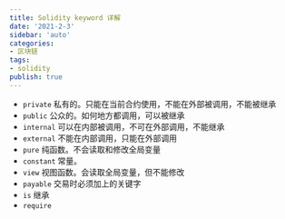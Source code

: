 ```yaml
---
title: Solidity keyword 详解
date: '2021-2-3'
sidebar: 'auto'
categories:
- 区块链
tags:
- solidity
publish: true
---
```



* `private` 私有的。只能在当前合约使用，不能在外部被调用，不能被继承
* `public` 公众的。如何地方都调用，可以被继承
* `internal` 可以在内部被调用，不可在外部调用，不能继承
* `external` 不能在内部调用，只能在外部调用
* `pure` 纯函数。不会读取和修改全局变量
* `constant` 常量。
* `view` 视图函数。会读取全局变量，但不能修改
* `payable` 交易时必须加上的关键字
* `is` 继承
* `require` 







